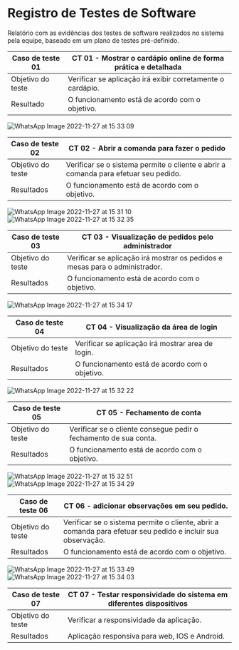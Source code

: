 # Registro de Testes de Software

Relatório com as evidências dos testes de software realizados no sistema pela equipe, baseado em um plano de testes pré-definido.

|Caso de teste 01  | CT 01 - Mostrar o cardápio online de forma prática e detalhada|
|-------|-------------------------
|Objetivo do teste| Verificar se aplicação irá exibir corretamente o cardápio.|
|Resultado | 	O funcionamento está de acordo com o objetivo.|

![WhatsApp Image 2022-11-27 at 15 33 09](https://user-images.githubusercontent.com/90812412/204158597-21cd5251-a057-46ab-821b-fd42fd93c321.jpeg)

|Caso de teste 02 | CT 02 - Abrir a comanda para fazer o pedido|
|-------|-------------------------
|Objetivo do teste|  Verificar se o sistema permite o cliente e abrir a comanda para efetuar seu pedido. |
|Resultados| O funcionamento está de acordo com o objetivo.|

![WhatsApp Image 2022-11-27 at 15 31 10](https://user-images.githubusercontent.com/90812412/204160724-212794f8-29ae-4e0b-923d-6caec1a14596.jpeg)
 ![WhatsApp Image 2022-11-27 at 15 32 35](https://user-images.githubusercontent.com/90812412/204158882-7bcf0413-0f2a-4fff-a341-f4119dfb3b01.jpeg)

|Caso de teste 03  | CT 03 - Visualização de pedidos pelo administrador |
|-------|-------------------------
|Objetivo do teste| Verificar se aplicação irá mostrar os pedidos e mesas para o administrador.  |
|Resultados| O funcionamento está de acordo com o objetivo.|

![WhatsApp Image 2022-11-27 at 15 34 17](https://user-images.githubusercontent.com/90812412/204160627-26e5616c-30f4-49d4-948a-d87b8d5b1423.jpeg)

|Caso de teste 04  | CT 04 - Visualização da área de login |
|-------|-------------------------
|Objetivo do teste| Verificar se aplicação irá mostrar area de login.  |
|Resultados| O funcionamento está de acordo com o objetivo. |

![WhatsApp Image 2022-11-27 at 15 32 22](https://user-images.githubusercontent.com/90812412/204158237-562aeb65-34fa-46b9-a224-25760ef8840f.jpeg)


|Caso de teste 05  | CT 05 - Fechamento de conta |
|-------|-------------------------
|Objetivo do teste| Verificar se o cliente consegue pedir o fechamento de sua conta.|
|Resultados|  O funcionamento está de acordo com o objetivo. |

![WhatsApp Image 2022-11-27 at 15 32 51](https://user-images.githubusercontent.com/90812412/204161049-218531c3-9b27-4e11-b467-46fc2c0fe9b8.jpeg) ![WhatsApp Image 2022-11-27 at 15 34 29](https://user-images.githubusercontent.com/90812412/204161198-43a9c570-a49e-466e-95dd-972bfab9e8f9.jpeg)



|Caso de teste 06 | CT 06 - adicionar observações em seu pedido. |
|-------|-------------------------
|Objetivo do teste| Verificar se o sistema permite o cliente, abrir a comanda para efetuar seu pedido e incluir sua observação.|
|Resultados| O funcionamento está de acordo com o objetivo. |

![WhatsApp Image 2022-11-27 at 15 33 49](https://user-images.githubusercontent.com/90812412/204159425-eba39da8-68ae-4b84-bab8-ab8820b0ac5a.jpeg) ![WhatsApp Image 2022-11-27 at 15 34 03](https://user-images.githubusercontent.com/90812412/204159579-60b90489-b40e-4f53-b83a-a1fa19ef35b2.jpeg)


|Caso de teste 07 | CT 07 - Testar responsividade do sistema em diferentes dispositivos |
|-------|-------------------------
|Objetivo do teste| Verificar a responsividade da aplicação. |
|Resultados| Aplicação responsiva para web, IOS e Android. |



